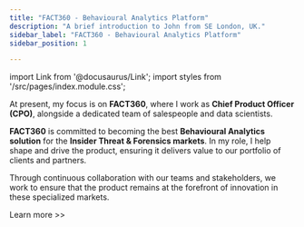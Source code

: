 ```yaml
---
title: "FACT360 - Behavioural Analytics Platform"
description: "A brief introduction to John from SE London, UK."
sidebar_label: "FACT360 - Behavioural Analytics Platform"
sidebar_position: 1

---
```

import Link from '@docusaurus/Link';
import styles from '/src/pages/index.module.css';


At present, my focus is on **FACT360**, where I work as **Chief Product Officer (CPO)**, alongside a dedicated team of salespeople and data scientists.

**FACT360** is committed to becoming the best **Behavioural Analytics solution** for the **Insider Threat & Forensics markets**. In my role, I help shape and drive the product, ensuring it delivers value to our portfolio of clients and partners.

Through continuous collaboration with our teams and stakeholders, we work to ensure that the product remains at the forefront of innovation in these specialized markets.



<div className={styles.buttons}>
          <Link
            className="button button--primary button--lg"
            to="https://fact360.co/">
            Learn more >>
          </Link>
</div>